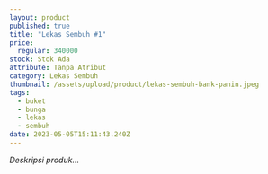 ```yaml
---
layout: product
published: true
title: "Lekas Sembuh #1"
price:
  regular: 340000
stock: Stok Ada
attribute: Tanpa Atribut
category: Lekas Sembuh
thumbnail: /assets/upload/product/lekas-sembuh-bank-panin.jpeg
tags:
  - buket
  - bunga
  - lekas
  - sembuh
date: 2023-05-05T15:11:43.240Z
---
```

*Deskripsi produk...*